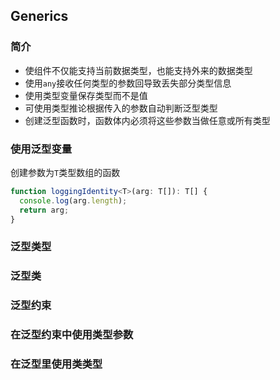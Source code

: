 ## Generics

### 简介

- 使组件不仅能支持当前数据类型，也能支持外来的数据类型
- 使用`any`接收任何类型的参数回导致丢失部分类型信息
- 使用类型变量保存类型而不是值
- 可使用类型推论根据传入的参数自动判断泛型类型
- 创建泛型函数时，函数体内必须将这些参数当做任意或所有类型

### 使用泛型变量

创建参数为`T`类型数组的函数

```typescript
function loggingIdentity<T>(arg: T[]): T[] {
  console.log(arg.length);
  return arg;
}
```

### 泛型类型

### 泛型类

### 泛型约束

### 在泛型约束中使用类型参数

### 在泛型里使用类类型
